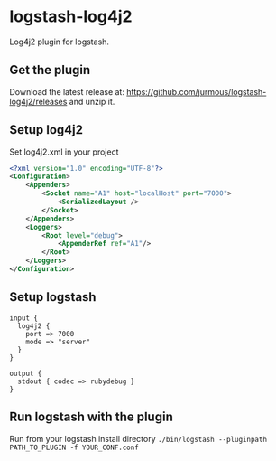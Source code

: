 logstash-log4j2
===============

Log4j2 plugin for logstash.

Get the plugin
----
Download the latest release at: https://github.com/jurmous/logstash-log4j2/releases and unzip it.

Setup log4j2
------------

Set log4j2.xml in your project
```xml
<?xml version="1.0" encoding="UTF-8"?>
<Configuration>
    <Appenders>
        <Socket name="A1" host="localHost" port="7000">
            <SerializedLayout />
        </Socket>
    </Appenders>
    <Loggers>
        <Root level="debug">
            <AppenderRef ref="A1"/>
        </Root>
    </Loggers>
</Configuration>
```

Setup logstash
-----

```
input {
  log4j2 {
    port => 7000
    mode => "server"
  }
}

output {
  stdout { codec => rubydebug }
}
```

Run logstash with the plugin
-------------

Run from your logstash install directory `./bin/logstash --pluginpath PATH_TO_PLUGIN -f YOUR_CONF.conf`

